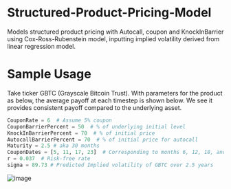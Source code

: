 # Structured-Product-Pricing-Model

Models structured product pricing with Autocall, coupon and KnockInBarrier using Cox-Ross-Rubenstein model, inputting implied volatility derived from linear regression model.

# Sample Usage
Take ticker GBTC (Grayscale Bitcoin Trust). With parameters for the product as below, the average payoff at each timestep is shown below. We see it provides consistent payoff compared to the underlying asset.   

```python
CouponRate = 6  # Assume 5% coupon
CouponBarrierPercent = 50  # % of underlying initial level
KnockInBarrierPercent = 70  # % of initial price
AutocallBarrierPercent = 70  # % of initial price for autocall
Maturity = 2.5 # aka 30 months
CouponDates = [5, 11, 17, 23]  # Corresponding to months 6, 12, 18, and 24
r = 0.037  # Risk-free rate
sigma = 89.73 # Predicted Implied volatility of GBTC over 2.5 years  
```

![image](https://github.com/user-attachments/assets/00d8a9ff-786c-44b4-92d0-1be9e57b7868)


